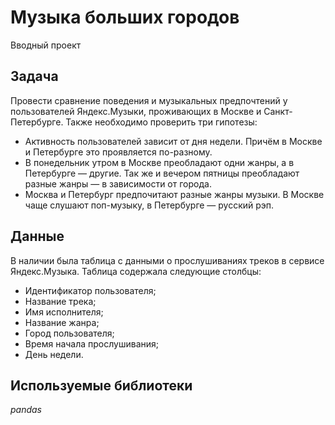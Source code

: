 # Музыка больших городов
Вводный проект

## Задача

Провести сравнение поведения и музыкальных предпочтений у пользователей Яндекс.Музыки, проживающих в Москве и Санкт-Петербурге. Также необходимо проверить три гипотезы:
* Активность пользователей зависит от дня недели. Причём в Москве и Петербурге это проявляется по-разному.
* В понедельник утром в Москве преобладают одни жанры, а в Петербурге — другие. Так же и вечером пятницы преобладают разные жанры — в зависимости от города.
* Москва и Петербург предпочитают разные жанры музыки. В Москве чаще слушают поп-музыку, в Петербурге — русский рэп.

## Данные

В наличии была таблица с данными о прослушиваниях треков в сервисе Яндекс.Музыка.
Таблица содержала следующие столбцы:
* Идентификатор пользователя;
* Название трека;  
* Имя исполнителя;
* Название жанра;
* Город пользователя;
* Время начала прослушивания;
* День недели.

## Используемые библиотеки

*pandas*

